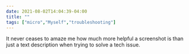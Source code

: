 ```yaml
---
date: 2021-08-02T14:04:39-04:00
title: ""
tags: ["micro","Myself","troubleshooting"]
---
```

It never ceases to amaze me how much more helpful a screenshot is than just a text description when trying to solve a tech issue.
